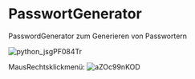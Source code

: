 # PasswortGenerator
PasswordGenerator zum Generieren von Passwortern

![python_jsgPF084Tr](https://user-images.githubusercontent.com/85456087/187035469-abd53e94-a9e9-486e-b20b-5cd3cdfd7097.png)

MausRechtsklickmenü:
![aZOc99nKOD](https://user-images.githubusercontent.com/85456087/187035543-92a61c33-aba5-42b0-9a24-268ebbbcf465.png)

